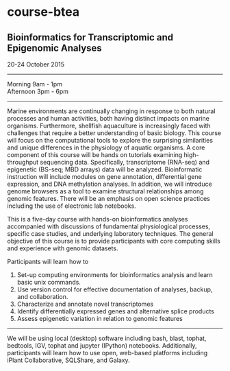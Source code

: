 # course-btea

## Bioinformatics for Transcriptomic and Epigenomic Analyses

20-24 October 2015

---
Morning 9am - 1pm    
Afternoon 3pm - 6pm

---
Marine environments are continually changing in response to both natural processes and human activities, both having distinct impacts on marine organisms. Furthermore, shellfish aquaculture is increasingly faced with challenges that require a better understanding of basic biology. This course will focus on the computational tools to explore the surprising similarities and unique differences in the physiology of aquatic organisms. A core component of this course will be hands on tutorials examining high-throughput sequencing data. Specifically, transcriptome (RNA-seq) and epigenetic (BS-seq; MBD arrays) data will be analyzed. Bioinformatic instruction will include modules on gene annotation, differential gene expression, and DNA methylation analyses. In addition, we will introduce genome browsers as a tool to examine structural relationships among genomic features. There will be an emphasis on open science practices including the use of electronic lab notebooks.       

This is a five-day course with hands-on bioinformatics analyses accompanied with discussions of fundamental physiological processes, specific case studies, and underlying laboratory techniques. The general objective of this course is to provide participants with core computing skills and experience with genomic datasets.         

Participants will learn how to        
1) Set-up computing environments for bioinformatics analysis and learn basic unix commands.         
2) Use version control for effective documentation of analyses, backup, and collaboration.        
3) Characterize and annotate novel transcriptomes          
4) Identify differentially expressed genes and alternative splice products        
5) Assess epigenetic variation in relation to genomic features       

---

We will be using local (desktop) software including bash, blast, tophat, bedtools, IGV, tophat and jupyter (IPython) notebooks. Additionally, participants will learn how to use open, web-based platforms including iPlant Collaborative, SQLShare, and Galaxy.
